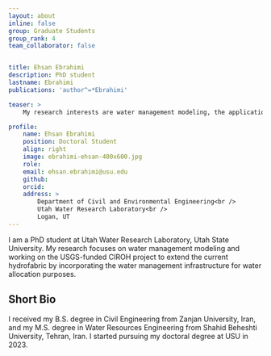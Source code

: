 ```yaml
---
layout: about
inline: false
group: Graduate Students
group_rank: 4
team_collaborator: false


title: Ehsan Ebrahimi
description: PhD student
lastname: Ebrahimi
publications: 'author^=*Ebrahimi'

teaser: >
    My research interests are water management modeling, the application of ML and AI in water resources engineering, and agent-based modeling.

profile:
    name: Ehsan Ebrahimi
    position: Doctoral Student 
    align: right
    image: ebrahimi-ehsan-400x600.jpg
    role: 
    email: ehsan.ebrahimi@usu.edu
    github: 
    orcid: 
    address: >
        Department of Civil and Environmental Engineering<br />
        Utah Water Research Laboratory<br />
        Logan, UT
---
```


I am a PhD student at Utah Water Research Laboratory, Utah State University. My research focuses on water management modeling and working on the USGS-funded CIROH project to extend the current hydrofabric by incorporating the water management infrastructure for water allocation purposes.

## Short Bio

I received my B.S. degree in Civil Engineering from Zanjan University, Iran, and my M.S. degree in Water Resources Engineering from Shahid Beheshti University, Tehran, Iran. I started pursuing my doctoral degree at USU in 2023.

